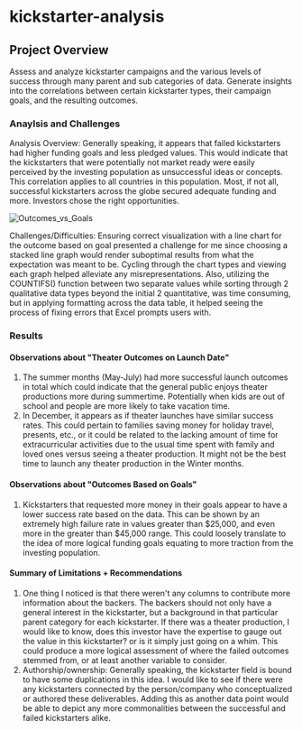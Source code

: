 # kickstarter-analysis

## Project Overview
Assess and analyze kickstarter campaigns and the various levels of success through many parent and sub categories of data. Generate insights into the correlations between certain kickstarter types, their campaign goals, and the resulting outcomes.

### Anaylsis and Challenges
Analysis Overview: Generally speaking, it appears that failed kickstarters had higher funding goals and less pledged values. This would indicate that the kickstarters that were potentially not market ready were easily perceived by the investing population as unsuccessful ideas or concepts. This correlation applies to all countries in this population. Most, if not all, successful kickstarters across the globe secured adequate funding and more. Investors chose the right opportunities.

![Outcomes_vs_Goals](https://user-images.githubusercontent.com/85248189/123549518-715c9c80-d737-11eb-9532-cf10de27dd0d.png)


Challenges/Difficulties: Ensuring correct visualization with a line chart for the outcome based on goal presented a challenge for me since choosing a stacked line graph would render suboptimal results from what the expectation was meant to be. Cycling through the chart types and viewing each graph helped alleviate any misrepresentations. Also, utilizing the COUNTIFS() function between two separate values while sorting through 2 qualitative data types beyond the initial 2 quantitative, was time consuming, but in applying formatting across the data table, it helped seeing the process of fixing errors that Excel prompts users with.

### Results
#### Observations about "Theater Outcomes on Launch Date"
1. The summer months (May-July) had more successful launch outcomes in total which could indicate that the general public enjoys theater productions more during summertime. Potentially when kids are out of school and people are more likely to take vacation time.
2. In December, it appears as if theater launches have similar success rates. This could pertain to families saving money for holiday travel, presents, etc., or it could be related to the lacking amount of time for extracurricular activities due to the usual time spent with family and loved ones versus seeing a theater production. It might not be the best time to launch any theater production in the Winter months.

#### Observations about "Outcomes Based on Goals"
1. Kickstarters that requested more money in their goals appear to have a lower success rate based on the data. This can be shown by an extremely high failure rate in values greater than $25,000, and even more in the greater than $45,000 range. This could loosely translate to the idea of more logical funding goals equating to more traction from the investing population.

#### Summary of Limitations + Recommendations
1. One thing I noticed is that there weren't any columns to contribute more information about the backers. The backers should not only have a general interest in the kickstarter, but a background in that particular parent category for each kickstarter. If there was a theater production, I would like to know, does this investor have the expertise to gauge out the value in this kickstarter? or is it simply just going on a whim. This could produce a more logical assessment of where the failed outcomes stemmed from, or at least another variable to consider. 
2. Authorship/ownership: Generally speaking, the kickstarter field is bound to have some duplications in this idea. I would like to see if there were any kickstarters connected by the person/company who conceptualized or authored these deliverables. Adding this as another data point would be able to depict any more commonalities between the successful and failed kickstarters alike.

